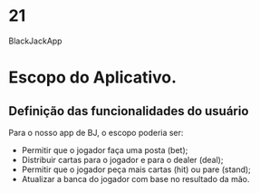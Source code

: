 # 21
BlackJackApp

# Escopo do Aplicativo.

## Definição das funcionalidades do usuário

Para o nosso app de BJ, o escopo poderia ser:
- Permitir que o jogador faça uma posta (bet);
- Distribuir cartas para o jogador e para o dealer (deal);
- Permitir que o jogador peça mais cartas (hit) ou pare (stand);
- Atualizar a banca do jogador com base no resultado da mão.